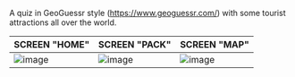 A quiz in GeoGuessr style (https://www.geoguessr.com/) with some tourist attractions all over the world.

| SCREEN "HOME" | SCREEN "PACK" | SCREEN "MAP" |
| ------------- | ------------- | ------------- |
| ![image](https://github.com/user-attachments/assets/60c96217-ea83-4174-bf38-eef938ab80e1) | ![image](https://github.com/user-attachments/assets/c7f8f329-8250-488b-9880-9548aeec316d) | ![image](https://github.com/user-attachments/assets/ef7afbb8-8d9a-403f-906d-3360055eb35d) |



